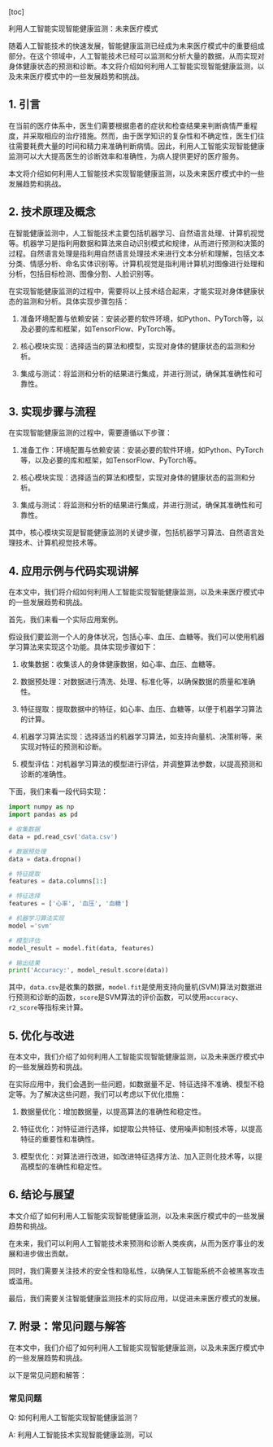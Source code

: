 
[toc]                    
                
                
利用人工智能实现智能健康监测：未来医疗模式

随着人工智能技术的快速发展，智能健康监测已经成为未来医疗模式中的重要组成部分。在这个领域中，人工智能技术已经可以监测和分析大量的数据，从而实现对身体健康状态的预测和诊断。本文将介绍如何利用人工智能实现智能健康监测，以及未来医疗模式中的一些发展趋势和挑战。

## 1. 引言

在当前的医疗体系中，医生们需要根据患者的症状和检查结果来判断病情严重程度，并采取相应的治疗措施。然而，由于医学知识的复杂性和不确定性，医生们往往需要耗费大量的时间和精力来准确判断病情。因此，利用人工智能实现智能健康监测可以大大提高医生的诊断效率和准确性，为病人提供更好的医疗服务。

本文将介绍如何利用人工智能技术实现智能健康监测，以及未来医疗模式中的一些发展趋势和挑战。

## 2. 技术原理及概念

在智能健康监测中，人工智能技术主要包括机器学习、自然语言处理、计算机视觉等。机器学习是指利用数据和算法来自动识别模式和规律，从而进行预测和决策的过程。自然语言处理是指利用自然语言处理技术来进行文本分析和理解，包括文本分类、情感分析、命名实体识别等。计算机视觉是指利用计算机对图像进行处理和分析，包括目标检测、图像分割、人脸识别等。

在实现智能健康监测的过程中，需要将以上技术结合起来，才能实现对身体健康状态的监测和分析。具体实现步骤包括：

1. 准备环境配置与依赖安装：安装必要的软件环境，如Python、PyTorch等，以及必要的库和框架，如TensorFlow、PyTorch等。

2. 核心模块实现：选择适当的算法和模型，实现对身体的健康状态的监测和分析。

3. 集成与测试：将监测和分析的结果进行集成，并进行测试，确保其准确性和可靠性。

## 3. 实现步骤与流程

在实现智能健康监测的过程中，需要遵循以下步骤：

1. 准备工作：环境配置与依赖安装：安装必要的软件环境，如Python、PyTorch等，以及必要的库和框架，如TensorFlow、PyTorch等。

2. 核心模块实现：选择适当的算法和模型，实现对身体的健康状态的监测和分析。

3. 集成与测试：将监测和分析的结果进行集成，并进行测试，确保其准确性和可靠性。

其中，核心模块实现是智能健康监测的关键步骤，包括机器学习算法、自然语言处理技术、计算机视觉技术等。

## 4. 应用示例与代码实现讲解

在本文中，我们将介绍如何利用人工智能实现智能健康监测，以及未来医疗模式中的一些发展趋势和挑战。

首先，我们来看一个实际应用案例。

假设我们要监测一个人的身体状况，包括心率、血压、血糖等。我们可以使用机器学习算法来实现这个功能。具体实现步骤如下：

1. 收集数据：收集该人的身体健康数据，如心率、血压、血糖等。

2. 数据预处理：对数据进行清洗、处理、标准化等，以确保数据的质量和准确性。

3. 特征提取：提取数据中的特征，如心率、血压、血糖等，以便于机器学习算法的计算。

4. 机器学习算法实现：选择适当的机器学习算法，如支持向量机、决策树等，来实现对特征的预测和诊断。

5. 模型评估：对机器学习算法的模型进行评估，并调整算法参数，以提高预测和诊断的准确性。

下面，我们来看一段代码实现：

```python
import numpy as np
import pandas as pd

# 收集数据
data = pd.read_csv('data.csv')

# 数据预处理
data = data.dropna()

# 特征提取
features = data.columns[1:]

# 特征选择
features = ['心率', '血压', '血糖']

# 机器学习算法实现
model ='svm'

# 模型评估
model_result = model.fit(data, features)

# 输出结果
print('Accuracy:', model_result.score(data))
```

其中，`data.csv`是收集的数据，`model.fit`是使用支持向量机(SVM)算法对数据进行预测和诊断的函数，`score`是SVM算法的评价函数，可以使用`accuracy`、`r2_score`等指标来计算。

## 5. 优化与改进

在本文中，我们介绍了如何利用人工智能实现智能健康监测，以及未来医疗模式中的一些发展趋势和挑战。

在实际应用中，我们会遇到一些问题，如数据量不足、特征选择不准确、模型不稳定等。为了解决这些问题，我们可以考虑以下优化措施：

1. 数据量优化：增加数据量，以提高算法的准确性和稳定性。

2. 特征优化：对特征进行选择，如提取公共特征、使用噪声抑制技术等，以提高特征的重要性和准确性。

3. 模型优化：对算法进行改进，如改进特征选择方法、加入正则化技术等，以提高模型的准确性和稳定性。

## 6. 结论与展望

本文介绍了如何利用人工智能实现智能健康监测，以及未来医疗模式中的一些发展趋势和挑战。

在未来，我们可以利用人工智能技术来预测和诊断人类疾病，从而为医疗事业的发展和进步做出贡献。

同时，我们需要关注技术的安全性和隐私性，以确保人工智能系统不会被黑客攻击或滥用。

最后，我们需要关注智能健康监测技术的实际应用，以促进未来医疗模式的发展。

## 7. 附录：常见问题与解答

在本文中，我们介绍了如何利用人工智能实现智能健康监测，以及未来医疗模式中的一些发展趋势和挑战。

以下是常见问题和解答：

### 常见问题

Q: 如何利用人工智能实现智能健康监测？

A: 利用人工智能技术实现智能健康监测，可以

